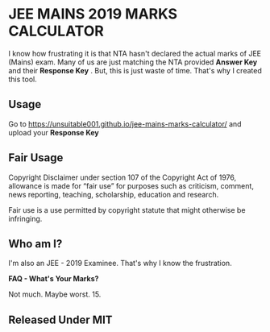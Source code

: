 # JEE MAINS 2019 MARKS CALCULATOR

I know how frustrating it is that NTA hasn't declared the actual marks of JEE (Mains) exam. Many of us are just matching the NTA provided **Answer Key** and their **Response Key** . But, this is just waste of time. That's why I created this tool.

## Usage

Go to https://unsuitable001.github.io/jee-mains-marks-calculator/ and upload your **Response Key**

## Fair Usage

Copyright Disclaimer under section 107 of the Copyright Act of 1976, allowance is made for “fair use” for purposes such as criticism, comment, news reporting, teaching, scholarship, education and research.

Fair use is a use permitted by copyright statute that might otherwise be infringing.

## Who am I?

I'm also an JEE - 2019 Examinee. That's why I know the frustration.

**FAQ - What's Your Marks?**

Not much. Maybe worst. 15.

## Released Under MIT
